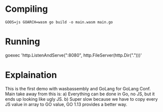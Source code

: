 # Compiling
 `GOOS=js GOARCH=wasm go build -o main.wasm main.go`
 
# Running
goexec 'http.ListenAndServe(":8080", http.FileServer(http.Dir(".")))'

# Explaination
This is the first demo with wasbassembly and GoLang for GoLang Conf. Main take away from this is:
a) Everything can be done in Go, no JS, but it ends up looking like ugly JS. 
b) Super slow because we have to copy every JS value in array to GO value, GO 1.13 provides a better way. 
 
